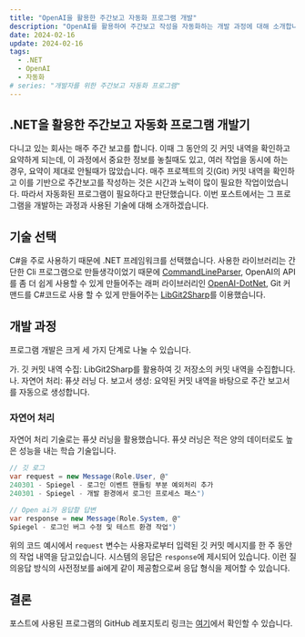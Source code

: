 ```yaml
---
title: "OpenAI을 활용한 주간보고 자동화 프로그램 개발"
description: "OpenAI를 활용하여 주간보고 작성을 자동화하는 개발 과정에 대해 소개합니다."
date: 2024-02-16
update: 2024-02-16
tags:
  - .NET
  - OpenAI
  - 자동화
# series: "개발자를 위한 주간보고 자동화 프로그램"
---
```


## .NET을 활용한 주간보고 자동화 프로그램 개발기

다니고 있는 회사는 매주 주간 보고를 합니다. 이때 그 동안의 깃 커밋 내역을 확인하고 요약하게 되는데, 이 과정에서 중요한 정보를 놓칠때도 있고, 여러 작업을 동시에 하는 경우, 요약이 제대로 안될때가 많았습니다. 매주 프로젝트의 깃(Git) 커밋 내역을 확인하고 이를 기반으로 주간보고를 작성하는 것은 시간과 노력이 많이 필요한 작업이었습니다. 따라서 자동화된 프로그램이 필요하다고 판단했습니다.
이번 포스트에서는 그 프로그램을 개발하는 과정과 사용된 기술에 대해 소개하겠습니다.

## 기술 선택

C#을 주로 사용하기 때문에 .NET 프레임워크를 선택했습니다. 사용한 라이브러리는 간단한 Cli 프로그램으로 만들생각이었기 때문에
[CommandLineParser](https://github.com/commandlineparser/commandline), OpenAI의 API를 좀 더 쉽게 사용할 수 있게 만들어주는
래퍼 라이브러리인 [OpenAI-DotNet](https://github.com/RageAgainstThePixel/OpenAI-DotNet), Git 커맨드를 C#코드로 사용 할 수 있게 만들어주는 [LibGit2Sharp](https://github.com/libgit2/libgit2sharp/)를 이용했습니다.

## 개발 과정

프로그램 개발은 크게 세 가지 단계로 나눌 수 있습니다.

가. 깃 커밋 내역 수집: LibGit2Sharp를 활용하여 깃 저장소의 커밋 내역을 수집합니다.
나. 자연어 처리: 퓨샷 러닝
다. 보고서 생성: 요약된 커밋 내역을 바탕으로 주간 보고서를 자동으로 생성합니다.

### 자연어 처리
자연어 처리 기술로는 퓨샷 러닝을 활용했습니다. 퓨샷 러닝은 적은 양의 데이터로도 높은 성능을 내는 학습 기술입니다.
```cs
// 깃 로그
var request = new Message(Role.User, @"
240301 - Spiegel - 로그인 이벤트 핸들링 부분 예외처리 추가                                   
240301 - Spiegel - 개발 환경에서 로그인 프로세스 패스")

// Open ai가 응답할 답변
var response = new Message(Role.System, @"
Spiegel - 로그인 버그 수정 및 테스트 환경 작업")
```

위의 코드 예시에서 `request` 변수는 사용자로부터 입력된 깃 커밋 메시지를 한 주 동안의 작업 내역을 담고있습니다. 시스템의 응답은 `response`에 제시되어 있습니다. 이런 질의응답 방식의 사전정보를 ai에게 같이 제공함으로써 응답 형식을 제어할 수 있습니다.

## 결론

포스트에 사용된 프로그램의 GitHub 레포지토리 링크는 [여기](https://github.com/vin-spiegel/AICommitSummarizer)에서 확인할 수 있습니다.